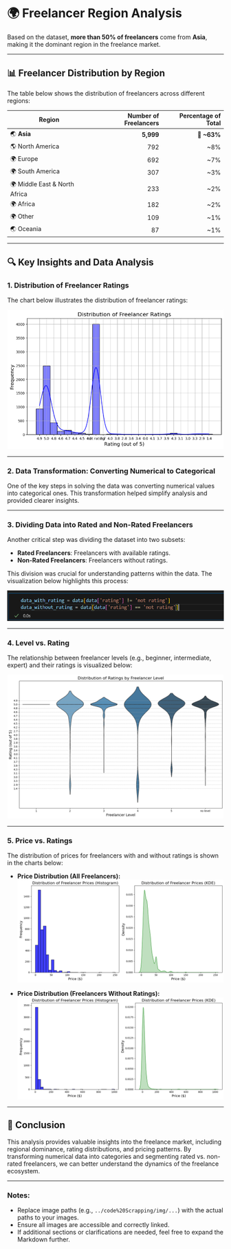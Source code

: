 # 🌍 Freelancer Region Analysis

Based on the dataset, **more than 50% of freelancers** come from **Asia**, making it the dominant region in the freelance market.

---

## 📊 **Freelancer Distribution by Region**

The table below shows the distribution of freelancers across different regions:

| Region                        | Number of Freelancers | Percentage of Total |
|-------------------------------|-----------------------:|---------------------:|
| 🌏 **Asia**                   | **5,999**             | 🔹 **~63%**         |
| 🌎 North America              | 792                   | ~8%                 |
| 🌍 Europe                     | 692                   | ~7%                 |
| 🌍 South America              | 307                   | ~3%                 |
| 🌍 Middle East & North Africa | 233                   | ~2%                 |
| 🌍 Africa                     | 182                   | ~2%                 |
| 🌍 Other                      | 109                   | ~1%                 |
| 🌏 Oceania                    | 87                    | ~1%                 |

---

## 🔍 **Key Insights and Data Analysis**

### 1. **Distribution of Freelancer Ratings**

The chart below illustrates the distribution of freelancer ratings:

![Distribution of Ratings](../code%20Scrapping/img/dis_all_data_rating.png)

---

### 2. **Data Transformation: Converting Numerical to Categorical**

One of the key steps in solving the data was converting numerical values into categorical ones. This transformation helped simplify analysis and provided clearer insights.

---

### 3. **Dividing Data into Rated and Non-Rated Freelancers**

Another critical step was dividing the dataset into two subsets:

- **Rated Freelancers**: Freelancers with available ratings.
- **Non-Rated Freelancers**: Freelancers without ratings.

This division was crucial for understanding patterns within the data. The visualization below highlights this process:

![Rated vs Non-Rated Freelancers](../code%20Scrapping/img/the_key_to_inside.png)

---

### 4. **Level vs. Rating**

The relationship between freelancer levels (e.g., beginner, intermediate, expert) and their ratings is visualized below:

![Level vs Rating](../code%20Scrapping/img/level_vs_label.png)

---

### 5. **Price vs. Ratings**

The distribution of prices for freelancers with and without ratings is shown in the charts below:

- **Price Distribution (All Freelancers):**
  ![Price Distribution (All Freelancers)](../code%20Scrapping/img/distrbution(price).png)

- **Price Distribution (Freelancers Without Ratings):**
  ![Price Distribution (Freelancers Without Ratings)](../code%20Scrapping/img/distrbution(price)_norating.png)

---

## 📝 **Conclusion**

This analysis provides valuable insights into the freelance market, including regional dominance, rating distributions, and pricing patterns. By transforming numerical data into categories and segmenting rated vs. non-rated freelancers, we can better understand the dynamics of the freelance ecosystem.

---

### Notes:
- Replace image paths (e.g., `../code%20Scrapping/img/...`) with the actual paths to your images.
- Ensure all images are accessible and correctly linked.
- If additional sections or clarifications are needed, feel free to expand the Markdown further.